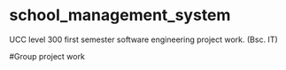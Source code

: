 # school_management_system
UCC level 300 first semester software engineering project work. (Bsc. IT)

#Group project work
